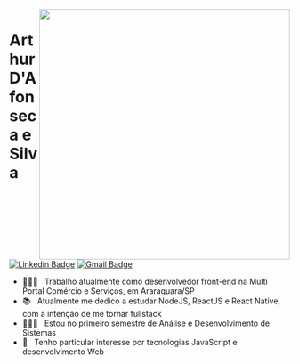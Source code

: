 <img align="right" width="450" height="auto" src="https://media.giphy.com/media/xVRRDVP6lqtNQJrzN7/giphy.gif">

# Arthur D'Afonseca e Silva

[![Linkedin Badge](https://img.shields.io/badge/-LinkedIn-blue?style=flat-square&logo=Linkedin&logoColor=white&link=https://www.linkedin.com/in/ronnyacacio/)](https://www.linkedin.com/in/arthur-d-afonseca-885757183/)
[![Gmail Badge](https://img.shields.io/badge/-Gmail-c14438?style=flat-square&logo=Gmail&logoColor=white&link=mailto:arthur.dafonseca89@gmail.com)](mailto:arthur.dafonseca89@gmail.com)

- 👨🏻‍💻  &nbsp; Trabalho atualmente como desenvolvedor front-end na Multi Portal Comércio e Serviços, em Araraquara/SP </br>
- 📚 &nbsp; Atualmente me dedico a estudar NodeJS, ReactJS e React Native, com a intenção de me tornar fullstack </br>
- 👨🏻‍🎓 &nbsp; Estou no primeiro semestre de Análise e Desenvolvimento de Sistemas </br>
- 🧪 &nbsp; Tenho particular interesse por tecnologias JavaScript e desenvolvimento Web </br>

